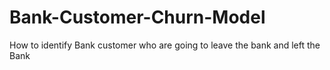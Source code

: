 # Bank-Customer-Churn-Model
How to identify Bank customer who are going to leave the bank and left the Bank
